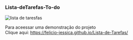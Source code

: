 ### Lista-deTarefas-To-do<br/>
![lista de taresfas](https://user-images.githubusercontent.com/63489212/235808966-d58ec4c3-da71-45b6-a8a6-4b77789f6b53.png)<br>

Para  aceessar uma demonstração do projeto<br/>
Clique aqui: https://felicio-jessica.github.io/Lista-de-Tarefas/
